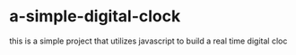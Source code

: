 # a-simple-digital-clock
this is a simple project that utilizes javascript to build a real time digital cloc
